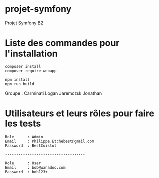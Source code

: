 # projet-symfony
Projet Symfony B2

# Liste des commandes pour l'installation
```
composer install
composer require webapp

npm install
npm run build
```
Groupe : Carminati Logan Jaremczuk Jonathan

# Utilisateurs et leurs rôles pour faire les tests

```
Role      : Admin
Email     : Philippe.Etchebest@gmail.com
Password  : BestCuistot

------------------------------------

Role      : User
Email     : bob@wanadoo.com
Password  : bob123+
```
